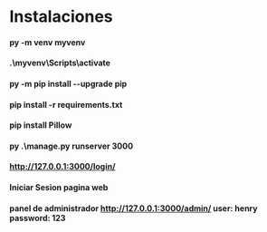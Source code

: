 # Instalaciones 

#### py -m venv myvenv
#### .\myvenv\Scripts\activate
#### py -m pip install --upgrade pip
#### pip install -r requirements.txt
#### pip install Pillow
#### py .\manage.py runserver 3000 

#### http://127.0.0.1:3000/login/
#### Iniciar Sesion pagina web

#### panel de administrador http://127.0.0.1:3000/admin/ user: henry password: 123
